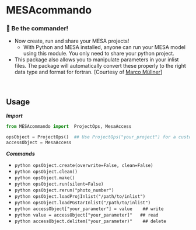 # MESAcommando

### 🫵 Be the commander! 

* Now create, run and share your MESA projects!
  - With Python and MESA installed, anyone can run your MESA model using this module. You only need to share your python project.
* This package also allows you to manipulate parameters in your inlist files. The package will automatically convert these properly to the right data type and format for fortran. [Courtesy of [Marco Müllner](https://github.com/MarcoMuellner/PyMesaHandler)]

<br>

## Usage

***Import***
```python
from MESAcommando import  ProjectOps, MesaAccess

opsObject = ProjectOps()  ## Use ProjectOps("your_project") for a custom project name
accessObject = MesaAccess

```

***Commands***

* ```python opsObject.create(overwrite=False, clean=False)```
* ```python opsObject.clean()```
* ```python opsObject.make()```
* ```python opsObject.run(silent=False)```
* ```python opsObject.rerun("photo_number")```
* ```python opsObject.loadProjInlist("/path/to/inlist")```
* ```python opsObject.loadPGstarInlist("/path/to/inlist")```
* ```python accessObject["your_parameter"] = value    ## write```
* ```python value = accessObject["your_parameter]"   ## read```
* ```python accessObject.delitem("your_parameter)"    ## delete```
